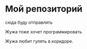 # Мой репозиторий
сюда буду отправлять 

Жужа тоже хочет программировать 

Жужа любит гулять в коридоре.